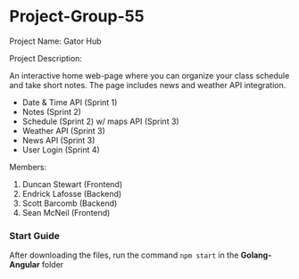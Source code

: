 # Project-Group-55

Project Name: Gator Hub

Project Description:

An interactive home web-page where you can organize your class schedule and take short notes.
The page includes news and weather API integration.
- Date & Time API (Sprint 1)
- Notes (Sprint 2)
- Schedule (Sprint 2) w/ maps API (Sprint 3)
- Weather API (Sprint 3)
- News API (Sprint 3)
- User Login (Sprint 4)

Members:
1. Duncan Stewart (Frontend)
2. Endrick Lafosse (Backend)
3. Scott Barcomb (Backend)
4. Sean McNeil (Frontend)


### Start Guide
After downloading the files, run the command `npm start` in the **Golang-Angular** folder